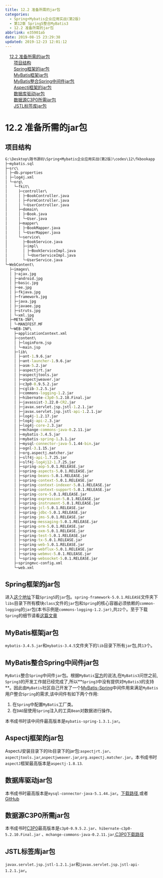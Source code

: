 ```yaml
---
title: 12.2 准备所需的jar包
categories:
  - Spring+Mybatis企业应用实战(第2版)
  - 第12章 Spring5整合MyBatis3
  - 12.2 准备所需的jar包
abbrlink: e35901ab
date: 2019-08-15 23:29:38
updated: 2019-12-23 12:01:12
---
```

<div id='my_toc'><a href="/JavaReadingNotes/e35901ab/#12-2-准备所需的jar包" class="header_1">12.2 准备所需的jar包</a>&nbsp;<br><a href="/JavaReadingNotes/e35901ab/#项目结构" class="header_2">项目结构</a>&nbsp;<br><a href="/JavaReadingNotes/e35901ab/#Spring框架的jar包" class="header_2">Spring框架的jar包</a>&nbsp;<br><a href="/JavaReadingNotes/e35901ab/#MyBatis框架jar包" class="header_2">MyBatis框架jar包</a>&nbsp;<br><a href="/JavaReadingNotes/e35901ab/#MyBatis整合Spring中间件jar包" class="header_2">MyBatis整合Spring中间件jar包</a>&nbsp;<br><a href="/JavaReadingNotes/e35901ab/#Aspectj框架的jar包" class="header_2">Aspectj框架的jar包</a>&nbsp;<br><a href="/JavaReadingNotes/e35901ab/#数据库驱动jar包" class="header_2">数据库驱动jar包</a>&nbsp;<br><a href="/JavaReadingNotes/e35901ab/#数据源C3P0所需jar包" class="header_2">数据源C3P0所需jar包</a>&nbsp;<br><a href="/JavaReadingNotes/e35901ab/#JSTL标签库jar包" class="header_2">JSTL标签库jar包</a>&nbsp;<br></div>
<style>.header_1{margin-left: 1em;}.header_2{margin-left: 2em;}.header_3{margin-left: 3em;}.header_4{margin-left: 4em;}.header_5{margin-left: 5em;}.header_6{margin-left: 6em;}</style>
<!--more-->
<script>if (navigator.platform.search('arm')==-1){document.getElementById('my_toc').style.display = 'none';}var e,p = document.getElementsByTagName('p');while (p.length>0) {e = p[0];e.parentElement.removeChild(e);}</script>

<!--end-->
<!--SSTStart-->
# 12.2 准备所需的jar包 #
## 项目结构 ##
```cmd
G:\Desktop\随书源码\Spring+Mybatis企业应用实战(第2版)\codes\12\fkbookapp
├─mybatis.sql
├─src\
│ ├─db.properties
│ ├─log4j.xml
│ └─org\
│   └─fkit\
│     ├─controller\
│     │ ├─BookController.java
│     │ ├─FormController.java
│     │ └─UserController.java
│     ├─domain\
│     │ ├─Book.java
│     │ └─User.java
│     ├─mapper\
│     │ ├─BookMapper.java
│     │ └─UserMapper.java
│     └─service\
│       ├─BookService.java
│       ├─impl\
│       │ ├─BookServiceImpl.java
│       │ └─UserServiceImpl.java
│       └─UserService.java
└─WebContent\
  ├─images\
  │ ├─ajax.jpg
  │ ├─android.jpg
  │ ├─basic.jpg
  │ ├─ee.jpg
  │ ├─fkjava.jpg
  │ ├─framework.jpg
  │ ├─java.jpg
  │ ├─javaee.jpg
  │ ├─struts.jpg
  │ └─xml.jpg
  ├─META-INF\
  │ └─MANIFEST.MF
  └─WEB-INF\
    ├─applicationContext.xml
    ├─content\
    │ ├─loginForm.jsp
    │ └─main.jsp
    ├─lib\
    │ ├─ant-1.9.6.jar
    │ ├─ant-launcher-1.9.6.jar
    │ ├─asm-5.2.jar
    │ ├─aspectjrt.jar
    │ ├─aspectjtools.jar
    │ ├─aspectjweaver.jar
    │ ├─c3p0-0.9.5.2.jar
    │ ├─cglib-3.2.5.jar
    │ ├─commons-logging-1.2.jar
    │ ├─hibernate-c3p0-5.2.10.Final.jar
    │ ├─javassist-3.22.0-CR2.jar
    │ ├─javax.servlet.jsp.jstl-1.2.1.jar
    │ ├─javax.servlet.jsp.jstl-api-1.2.1.jar
    │ ├─log4j-1.2.17.jar
    │ ├─log4j-api-2.3.jar
    │ ├─log4j-core-2.3.jar
    │ ├─mchange-commons-java-0.2.11.jar
    │ ├─mybatis-3.4.5.jar
    │ ├─mybatis-spring-1.3.1.jar
    │ ├─mysql-connector-java-5.1.44-bin.jar
    │ ├─ognl-3.1.15.jar
    │ ├─org.aspectj.matcher.jar
    │ ├─slf4j-api-1.7.25.jar
    │ ├─slf4j-log4j12-1.7.25.jar
    │ ├─spring-aop-5.0.1.RELEASE.jar
    │ ├─spring-aspects-5.0.1.RELEASE.jar
    │ ├─spring-beans-5.0.1.RELEASE.jar
    │ ├─spring-context-5.0.1.RELEASE.jar
    │ ├─spring-context-indexer-5.0.1.RELEASE.jar
    │ ├─spring-context-support-5.0.1.RELEASE.jar
    │ ├─spring-core-5.0.1.RELEASE.jar
    │ ├─spring-expression-5.0.1.RELEASE.jar
    │ ├─spring-instrument-5.0.1.RELEASE.jar
    │ ├─spring-jcl-5.0.1.RELEASE.jar
    │ ├─spring-jdbc-5.0.1.RELEASE.jar
    │ ├─spring-jms-5.0.1.RELEASE.jar
    │ ├─spring-messaging-5.0.1.RELEASE.jar
    │ ├─spring-orm-5.0.1.RELEASE.jar
    │ ├─spring-oxm-5.0.1.RELEASE.jar
    │ ├─spring-test-5.0.1.RELEASE.jar
    │ ├─spring-tx-5.0.1.RELEASE.jar
    │ ├─spring-web-5.0.1.RELEASE.jar
    │ ├─spring-webflux-5.0.1.RELEASE.jar
    │ ├─spring-webmvc-5.0.1.RELEASE.jar
    │ └─spring-websocket-5.0.1.RELEASE.jar
    ├─springmvc-config.xml
    └─web.xml

```
## Spring框架的jar包 ##
进入[这个地址](https://repo.spring.io/libs-release-local/org/springframework/spring/)下载`Spring5`的`jar`包。`spring-framework-5.0.1.RELEASE`文件夹下`libs`目录下所有模块`class`文件的`jar`包和`Spring`的核心容器必须依赖的`common-logging`的`jar`包(本书示例是`commons-logging-1.2.jar)`,共`22`个。至于下载`Spring`的细节请看[这篇文章](http://127.0.0.1:4006/blog/665802ed/)
## MyBatis框架jar包 ##
`mybatis-3.4.5.jar`和`mybatis-3.4.5`文件夹下的`lib`目录下所有`jar`包,共`13`个。
## MyBatis整合Spring中间件jar包 ##
`MyBatis`整合`Spring`中间件`jar`包。根据`MyBatis`[官方](http://www.mybatis.org/spring/zh/index.html)的说法,在`MyBatis3`问世之前, `Spring3`的开发工作就已经完成了,所以**`Spring3`中没有提供对`MyBatis3`的支持**。因此由`MyBatis`社区自己开发了一个[MyBatis-Spring](https://mvnrepository.com/artifact/org.mybatis/mybatis-spring)中间件用来满足`MyBatis`用户整合`Spring`的需求,该中间件有如下两个作用:
1. 在`Spring`中配置`MyBatis`工厂类。
2. 在`DAO`层使用`Spring`注入的工具`Bean`对数据进行操作。

本书成书时该中间件最高版本是`mybatis-spring-1.3.1.jar`。
## Aspectj框架的jar包 ##
AspectJ安装目录下的lib目录下的jar包:`aspectjrt.jar`、 `aspectjtools.jar`,`aspectjweaver.jar`,`org.aspectj.matcher.jar`。本书成书时`aspectJ`框架最高版本是`aspectj-1.8.13`.
## 数据库驱动jar包 ##
本书成书时最高版本是`mysql-connector-java-5.1.44.jar`。[下载路径](https://mvnrepository.com/artifact/mysql/mysql-connector-java),或者[GitHub](https://github.com/swaldman/c3p0)
## 数据源C3P0所需jar包 ##
本书成书时[C3P0](https://www.mchange.com/projects/c3p0/)最高版本是`c3p0-0.9.5.2.jar`、`hibernate-c3p0-5.2.10.Final.jar` 、`mchange-commons-java-0.2.11.jar`,[C3P0下载路径](https://mvnrepository.com/artifact/com.mchange/c3p0)
## JSTL标签库jar包 ##
`javax.servlet.jsp.jstl-1.2.1.jar`和`javax.servlet.jsp.jstl-api-1.2.1.jar`。


<!--SSTStop-->

